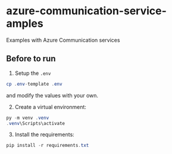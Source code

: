 # azure-communication-service-amples
Examples with Azure Communication services

## Before to run
1. Setup the `.env`

```powershell
cp .env-template .env
```
and modify the values with your own.

2. Create a virtual environment:

```powershell
py -m venv .venv
.venv\Scripts\activate
```

3. Install the requirements:

```powershell
pip install -r requirements.txt
```